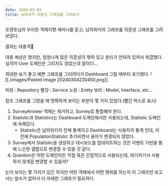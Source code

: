 ```yaml
---
date: 2024-03-04
title: 남의위키 의존성 그래프를 그려보기
---
```


조영호님의 우아한 객체지향 세미나를 듣고, 남의위키의 그래프를 의존성 그래프를 그려보았다.

결과는 대충격🤯

대충 예상은 했지만, 엄청나게 많은 의존성이 엮여 있고 분리가 안되어 있어서 복잡했다.
심지어 User 도메인은 그리지도 않았는데 말이다...

최대한 보기 좋고 예쁜 그래프를 그리려다가 Dashboard 그릴 때부터 포기했다.
![[./images/Pasted image 20240304230450.png]]

파랑 : Repository
빨강 : Service
노랑 : Entity
보라 : Model, Interface, etc...

참조 그래프를 그렸을 때 명확하게 보이는 부분이 몇 가지 있었다.(빨간 박스로 표시)

1. SurveyAnswer 객체는 제거하고, Survey로 통합해야 한다.
2. Statistic과 Statistics는 Dashboard 도메인에서만 사용되는데, Statistic 도메인에 속해있다.
	- Statistic은 남의위키의 전체 통계이고 Dashboard는 사용자의 통계 인데, 이전에 PopulationStatistic 추가되면서 용어가 변경되지 않았다.
3. Survey에서 Statistic을 생성하고 대시보드를 업데이트하는 것은 이벤트 기반을 통해 느슨한 결합으로 변경할 수 있을 것 같다.
4. Question은 어떤 도메인이든 직접 혹은 간접적으로 사용되는데, 여기저기서 사용하지 않게끔 변경할 수 있을까?


눈이 보이는 몇 가지가 있긴 하지만 어떤 객체에서 어떤 행위를 하는지 이 그래프만 보고서는 알수가 없어서 더 자세한 그래프가 필요하다.




